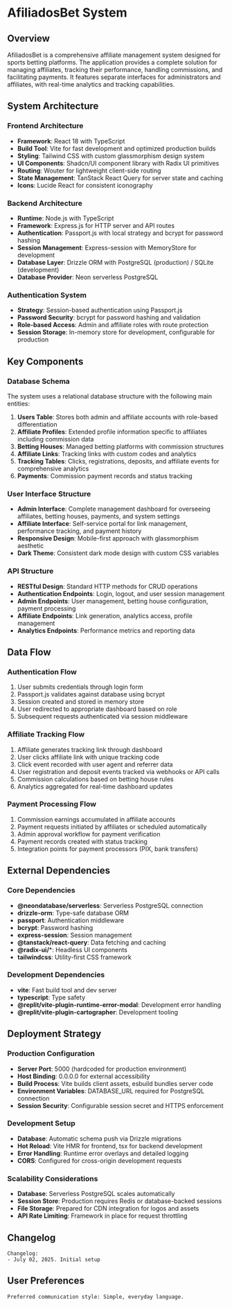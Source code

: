 # AfiliadosBet System

## Overview

AfiliadosBet is a comprehensive affiliate management system designed for sports betting platforms. The application provides a complete solution for managing affiliates, tracking their performance, handling commissions, and facilitating payments. It features separate interfaces for administrators and affiliates, with real-time analytics and tracking capabilities.

## System Architecture

### Frontend Architecture
- **Framework**: React 18 with TypeScript
- **Build Tool**: Vite for fast development and optimized production builds
- **Styling**: Tailwind CSS with custom glassmorphism design system
- **UI Components**: Shadcn/UI component library with Radix UI primitives
- **Routing**: Wouter for lightweight client-side routing
- **State Management**: TanStack React Query for server state and caching
- **Icons**: Lucide React for consistent iconography

### Backend Architecture
- **Runtime**: Node.js with TypeScript
- **Framework**: Express.js for HTTP server and API routes
- **Authentication**: Passport.js with local strategy and bcrypt for password hashing
- **Session Management**: Express-session with MemoryStore for development
- **Database Layer**: Drizzle ORM with PostgreSQL (production) / SQLite (development)
- **Database Provider**: Neon serverless PostgreSQL

### Authentication System
- **Strategy**: Session-based authentication using Passport.js
- **Password Security**: bcrypt for password hashing and validation
- **Role-based Access**: Admin and affiliate roles with route protection
- **Session Storage**: In-memory store for development, configurable for production

## Key Components

### Database Schema
The system uses a relational database structure with the following main entities:

1. **Users Table**: Stores both admin and affiliate accounts with role-based differentiation
2. **Affiliate Profiles**: Extended profile information specific to affiliates including commission data
3. **Betting Houses**: Managed betting platforms with commission structures
4. **Affiliate Links**: Tracking links with custom codes and analytics
5. **Tracking Tables**: Clicks, registrations, deposits, and affiliate events for comprehensive analytics
6. **Payments**: Commission payment records and status tracking

### User Interface Structure
- **Admin Interface**: Complete management dashboard for overseeing affiliates, betting houses, payments, and system settings
- **Affiliate Interface**: Self-service portal for link management, performance tracking, and payment history
- **Responsive Design**: Mobile-first approach with glassmorphism aesthetic
- **Dark Theme**: Consistent dark mode design with custom CSS variables

### API Structure
- **RESTful Design**: Standard HTTP methods for CRUD operations
- **Authentication Endpoints**: Login, logout, and user session management
- **Admin Endpoints**: User management, betting house configuration, payment processing
- **Affiliate Endpoints**: Link generation, analytics access, profile management
- **Analytics Endpoints**: Performance metrics and reporting data

## Data Flow

### Authentication Flow
1. User submits credentials through login form
2. Passport.js validates against database using bcrypt
3. Session created and stored in memory store
4. User redirected to appropriate dashboard based on role
5. Subsequent requests authenticated via session middleware

### Affiliate Tracking Flow
1. Affiliate generates tracking link through dashboard
2. User clicks affiliate link with unique tracking code
3. Click event recorded with user agent and referrer data
4. User registration and deposit events tracked via webhooks or API calls
5. Commission calculations based on betting house rules
6. Analytics aggregated for real-time dashboard updates

### Payment Processing Flow
1. Commission earnings accumulated in affiliate accounts
2. Payment requests initiated by affiliates or scheduled automatically
3. Admin approval workflow for payment verification
4. Payment records created with status tracking
5. Integration points for payment processors (PIX, bank transfers)

## External Dependencies

### Core Dependencies
- **@neondatabase/serverless**: Serverless PostgreSQL connection
- **drizzle-orm**: Type-safe database ORM
- **passport**: Authentication middleware
- **bcrypt**: Password hashing
- **express-session**: Session management
- **@tanstack/react-query**: Data fetching and caching
- **@radix-ui/***: Headless UI components
- **tailwindcss**: Utility-first CSS framework

### Development Dependencies
- **vite**: Fast build tool and dev server
- **typescript**: Type safety
- **@replit/vite-plugin-runtime-error-modal**: Development error handling
- **@replit/vite-plugin-cartographer**: Development tooling

## Deployment Strategy

### Production Configuration
- **Server Port**: 5000 (hardcoded for production environment)
- **Host Binding**: 0.0.0.0 for external accessibility
- **Build Process**: Vite builds client assets, esbuild bundles server code
- **Environment Variables**: DATABASE_URL required for PostgreSQL connection
- **Session Security**: Configurable session secret and HTTPS enforcement

### Development Setup
- **Database**: Automatic schema push via Drizzle migrations
- **Hot Reload**: Vite HMR for frontend, tsx for backend development
- **Error Handling**: Runtime error overlays and detailed logging
- **CORS**: Configured for cross-origin development requests

### Scalability Considerations
- **Database**: Serverless PostgreSQL scales automatically
- **Session Store**: Production requires Redis or database-backed sessions
- **File Storage**: Prepared for CDN integration for logos and assets
- **API Rate Limiting**: Framework in place for request throttling

## Changelog

```
Changelog:
- July 02, 2025. Initial setup
```

## User Preferences

```
Preferred communication style: Simple, everyday language.
```